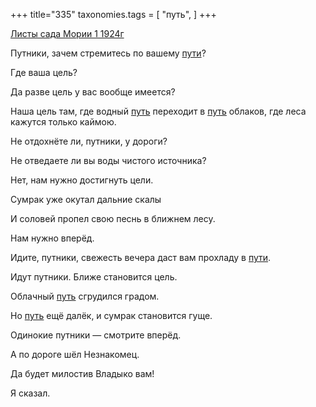 +++
title="335"
taxonomies.tags = [
 "путь",
]
+++

[Листы сада Мории 1 1924г](/agni/1924)

Путники, зачем стремитесь по вашему [пути](/tags/[путь](/tags/путь))?   

Где ваша цель?   

Да разве цель у вас вообще имеется?   

Наша цель там, где водный [путь](/tags/путь) переходит в [путь](/tags/путь) облаков, где леса кажутся только каймою.   

Не отдохнёте ли, путники, у дороги?   

Не отведаете ли вы воды чистого источника?   

Нет, нам нужно достигнуть цели.   

Сумрак уже окутал дальние скалы   

И соловей пропел свою песнь в ближнем лесу.   

Нам нужно вперёд.   

Идите, путники, свежесть вечера даст вам прохладу в [пути](/tags/[путь](/tags/путь)).   

Идут путники. Ближе становится цель.   

Облачный [путь](/tags/путь) сгрудился градом.   

Но [путь](/tags/путь) ещё далёк, и сумрак становится гуще.   

Одинокие путники — смотрите вперёд.   

А по дороге шёл Незнакомец.   

Да будет милостив Владыко вам!   

Я сказал.   

